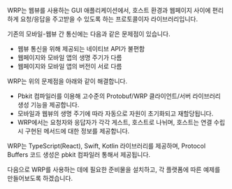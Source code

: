 WRP는 웹뷰를 사용하는 GUI 애플리케이션에서, 호스트 환경과 웹페이지 사이에 편리하게 요청/응답을 주고받을 수 있도록 하는 프로토콜이자 라이브러리입니다.

기존의 모바일-웹뷰 간 통신에는 다음과 같은 문제점이 있습니다.

- 웹뷰 통신을 위해 제공되는 네이티브 API가 불편함
- 웹페이지와 모바일 앱의 생명 주기가 다름
- 웹페이지와 모바일 앱의 버전이 서로 다름

WRP는 위의 문제점을 아래와 같이 해결합니다.

- Pbkit 컴파일러를 이용해 고수준의 Protobuf/WRP 클라이언트/서버 라이브러리 생성 기능을 제공합니다.
- 모바일과 웹뷰의 생명 주기에 따라 자동으로 자원이 초기화되고 재할당됩니다.
- WRP에서는 요청자와 응답자가 각각 게스트, 호스트로 나뉘며, 호스트는 연결 수립 시 구현된 메서드에 대한 정보를 제공합니다.

WRP는 TypeScript(React), Swift, Kotlin 라이브러리를 제공하며,
Protocol Buffers 코드 생성은 pbkit 컴파일러 통해서 제공됩니다.

다음으로 WRP를 사용하는 데에 필요한 준비물을 설치하고, 각 플랫폼에 따른 예제를 만들어보도록 하겠습니다.
